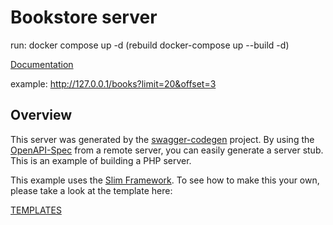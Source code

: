 # Bookstore server

run: docker compose up -d (rebuild docker-compose up --build -d)

[Documentation](https://app.swaggerhub.com/apis-docs/grze.musz/LivespaceBookstore/1.0.0)

example:
http://127.0.0.1/books?limit=20&offset=3

## Overview
This server was generated by the [swagger-codegen](https://github.com/swagger-api/swagger-codegen) project.  By using the
[OpenAPI-Spec](https://github.com/swagger-api/swagger-core/wiki) from a remote server, you can easily generate a server stub.  This
is an example of building a PHP server.

This example uses the [Slim Framework](http://www.slimframework.com/).  To see how to make this your own, please take a look at the template here:

[TEMPLATES](https://github.com/swagger-api/swagger-codegen/tree/master/modules/swagger-codegen/src/main/resources/slim/)
